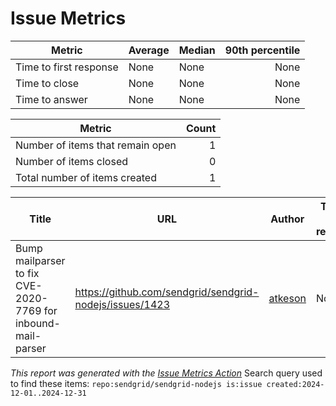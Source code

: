 # Issue Metrics

| Metric | Average | Median | 90th percentile |
| --- | --- | --- | ---: |
| Time to first response | None | None | None |
| Time to close | None | None | None |
| Time to answer | None | None | None |

| Metric | Count |
| --- | ---: |
| Number of items that remain open | 1 |
| Number of items closed | 0 |
| Total number of items created | 1 |

| Title | URL | Author | Time to first response | Time to close | Time to answer |
| --- | --- | --- | --- | --- | --- |
| Bump mailparser to fix CVE-2020-7769 for inbound-mail-parser | https://github.com/sendgrid/sendgrid-nodejs/issues/1423 | [atkeson](https://github.com/atkeson) | None | None | None |

_This report was generated with the [Issue Metrics Action](https://github.com/github/issue-metrics)_
Search query used to find these items: `repo:sendgrid/sendgrid-nodejs is:issue created:2024-12-01..2024-12-31`
